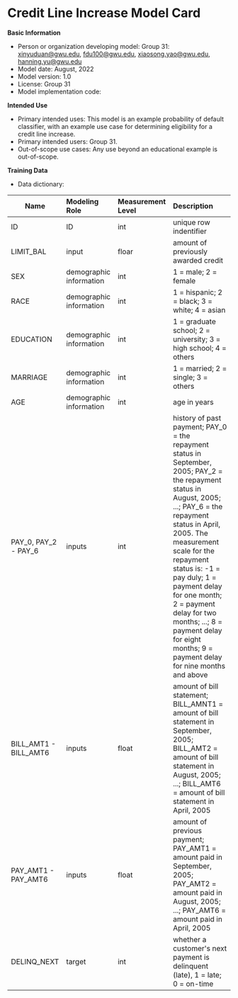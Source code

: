 # Credit Line Increase Model Card

**Basic Information**
 - Person or organization developing model: Group 31: xinyuduan@gwu.edu, fdu100@gwu.edu, xiaosong.yao@gwu.edu, hanning.yu@gwu.edu
 - Model date: August, 2022
 - Model version: 1.0
 - License: Group 31
 - Model implementation code: 

**Intended Use**
 - Primary intended uses: This model is an example probability of default classifier, with an example use case for determining eligibility for a credit line increase.
 - Primary intended users: Group 31.
 - Out-of-scope use cases: Any use beyond an educational example is out-of-scope.

**Training Data**
 - Data dictionary:
 
| **Name**     | **Modeling Role** | **Measurement Level** | **Description**                     |
|--------------|:----------------- |:--------------------- |:------------------------------------| 
| ID           | ID                |  int                  | unique row indentifier              |
| LIMIT_BAL    | input             |  floar                | amount of previously awarded credit |
| SEX          | demographic information | int | 1 = male; 2 = female |
| RACE         | demographic information | int | 1 = hispanic; 2 = black; 3 = white; 4 = asian |
| EDUCATION    | demographic information | int | 1 = graduate school; 2 = university; 3 = high school; 4 = others |
| MARRIAGE     | demographic information | int | 1 = married; 2 = single; 3 = others |
| AGE          | demographic information | int | age in years |
| PAY_0, PAY_2 - PAY_6 | inputs | int | history of past payment; PAY_0 = the repayment status in September, 2005; PAY_2 = the repayment status in August, 2005; ...; PAY_6 = the repayment status in April, 2005. The measurement scale for the repayment status is: -1 = pay duly; 1 = payment delay for one month; 2 = payment delay for two months; ...; 8 = payment delay for eight months; 9 = payment delay for nine months and above |
| BILL_AMT1 - BILL_AMT6 | inputs | float | amount of bill statement; BILL_AMNT1 = amount of bill statement in September, 2005; BILL_AMT2 = amount of bill statement in August, 2005; ...; BILL_AMT6 = amount of bill statement in April, 2005 |
| PAY_AMT1 - PAY_AMT6 | inputs | float | amount of previous payment; PAY_AMT1 = amount paid in September, 2005; PAY_AMT2 = amount paid in August, 2005; ...; PAY_AMT6 = amount paid in April, 2005 | 
| DELINQ_NEXT | target | int | whether a customer's next payment is delinquent (late), 1 = late; 0 = on-time | 


